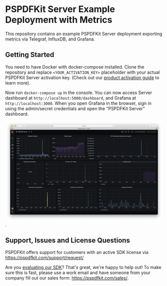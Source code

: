 # PSPDFKit Server Example Deployment with Metrics

This repository contains an example PSPDFKit Server deployment exporting metrics via Telegraf, InfluxDB, and Grafana.

## Getting Started

You need to have Docker with docker-compose installed.
Clone the repository and replace `<YOUR_ACTIVATION_KEY>` placeholder with your actual PSPDFKit Server activation key.
(Check out our [product activation guide](https://pspdfkit.com/guides/server/current/deployment/product-activation/) to learn more).

Now run `docker-compose up` in the console.
You can now access Server dashboard at `http://localhost:5000/dashboard`, and Grafana at `http://localhost:3000`.
When you open Grafana in the browser, sign in using the admin/secret credentials and open the "PSPDFKit Server" dashboard.

![Grafana dashboard](/images/grafana-dashboard.png).

## Support, Issues and License Questions

PSPDFKit offers support for customers with an active SDK license via https://pspdfkit.com/support/request/

Are you [evaluating our SDK](https://pspdfkit.com/try/)? That's great, we're happy to help out! To make sure this is fast, please use a work email and have someone from your company fill out our sales form: https://pspdfkit.com/sales/.
